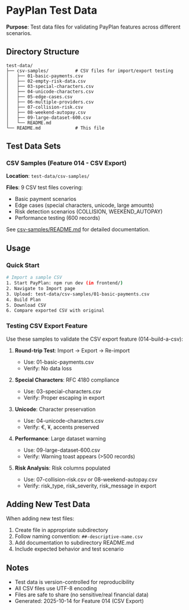 # PayPlan Test Data

**Purpose**: Test data files for validating PayPlan features across different scenarios.

## Directory Structure

```
test-data/
├── csv-samples/          # CSV files for import/export testing
│   ├── 01-basic-payments.csv
│   ├── 02-empty-risk-data.csv
│   ├── 03-special-characters.csv
│   ├── 04-unicode-characters.csv
│   ├── 05-edge-cases.csv
│   ├── 06-multiple-providers.csv
│   ├── 07-collision-risk.csv
│   ├── 08-weekend-autopay.csv
│   ├── 09-large-dataset-600.csv
│   └── README.md
└── README.md             # This file
```

## Test Data Sets

### CSV Samples (Feature 014 - CSV Export)

**Location**: `test-data/csv-samples/`

**Files**: 9 CSV test files covering:
- Basic payment scenarios
- Edge cases (special characters, unicode, large amounts)
- Risk detection scenarios (COLLISION, WEEKEND_AUTOPAY)
- Performance testing (600 records)

See [csv-samples/README.md](csv-samples/README.md) for detailed documentation.

## Usage

### Quick Start
```bash
# Import a sample CSV
1. Start PayPlan: npm run dev (in frontend/)
2. Navigate to Import page
3. Upload: test-data/csv-samples/01-basic-payments.csv
4. Build Plan
5. Download CSV
6. Compare exported CSV with original
```

### Testing CSV Export Feature

Use these samples to validate the CSV export feature (014-build-a-csv):

1. **Round-trip Test**: Import → Export → Re-import
   - Use: 01-basic-payments.csv
   - Verify: No data loss

2. **Special Characters**: RFC 4180 compliance
   - Use: 03-special-characters.csv
   - Verify: Proper escaping in export

3. **Unicode**: Character preservation
   - Use: 04-unicode-characters.csv
   - Verify: €, ¥, accents preserved

4. **Performance**: Large dataset warning
   - Use: 09-large-dataset-600.csv
   - Verify: Warning toast appears (>500 records)

5. **Risk Analysis**: Risk columns populated
   - Use: 07-collision-risk.csv or 08-weekend-autopay.csv
   - Verify: risk_type, risk_severity, risk_message in export

## Adding New Test Data

When adding new test files:

1. Create file in appropriate subdirectory
2. Follow naming convention: `##-descriptive-name.csv`
3. Add documentation to subdirectory README.md
4. Include expected behavior and test scenario

## Notes

- Test data is version-controlled for reproducibility
- All CSV files use UTF-8 encoding
- Files are safe to share (no sensitive/real financial data)
- Generated: 2025-10-14 for Feature 014 (CSV Export)
